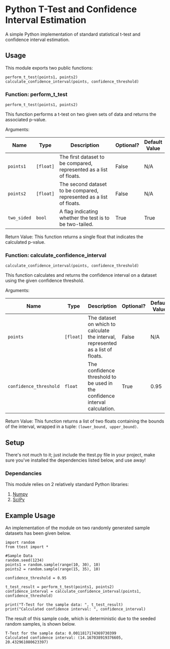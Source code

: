 # Python T-Test and Confidence Interval Estimation

A simple Python implementation of standard statistical t-test and confidence interval estimation.

## Usage

This module exports two public functions:

```
perform_t_test(points1, points2)
calculate_confidence_interval(points, confidence_threshold)
```

### Function: perform_t_test

```
perform_t_test(points1, points2)
```

This function performs a t-test on two given sets of data and returns the associated p-value.

Arguments:

| Name | Type | Description | Optional? | Default <br/> Value |
| ---- | ---- | ----------- | --------- | ------------------- |
| `points1` | `[float]` | The first dataset to be compared, represented as a list of floats. | False | N/A |
| `points2` | `[float]` | The second dataset to be compared, represented as a list of floats. | False | N/A |
| `two_sided` | `bool` | A flag indicating whether the test is to be two-tailed. | True | True |

Return Value: This function returns a single float that indicates the calculated p-value.

### Function: calculate_confidence_interval

```
calculate_confidence_interval(points, confidence_threshold)
```

This function calculates and returns the confidence interval on a dataset using the given confidence threshold.

Arguments:

| Name | Type | Description | Optional? | Default <br/> Value |
| ---- | ---- | ----------- | --------- | ------------------- |
| `points` | `[float]` | The dataset on which to calculate the interval, represented as a list of floats. | False | N/A |
| `confidence_threshold` | `float` | The confidence threshold to be used in the confidence interval calculation. | True | 0.95 |

Return Value: This function returns a list of two floats containing the bounds of the interval, wrapped in a tuple: `(lower_bound, upper_bound)`.

## Setup

There's not much to it; just include the ttest.py file in your project, make sure you've installed the dependencies listed below, and use away!

### Dependancies

This module relies on 2 relatively standard Python libraries:

  1. [Numpy](numpy.org)
  2. [SciPy](www.scipy.org)
  
## Example Usage

An implementation of the module on two randomly generated sample datasets has been given below.

```
import random
from ttest import *

#Sample Data
random.seed(1234)
points1 = random.sample(range(10, 30), 10)
points2 = random.sample(range(15, 35), 10)

confidence_threshold = 0.95

t_test_result = perform_t_test(points1, points2)
confidence_interval = calculate_confidence_interval(points1, confidence_threshold)

print("T-Test for the sample data: ", t_test_result)
print("Calculated confidence interval: ", confidence_interval)
```
The result of this sample code, which is deterministic due to the seeded random samples, is shown below.

```
T-Test for the sample data: 0.0011817174369730399
Calculated confidence interval: (14.167038919376605, 20.432961080623397)
```
